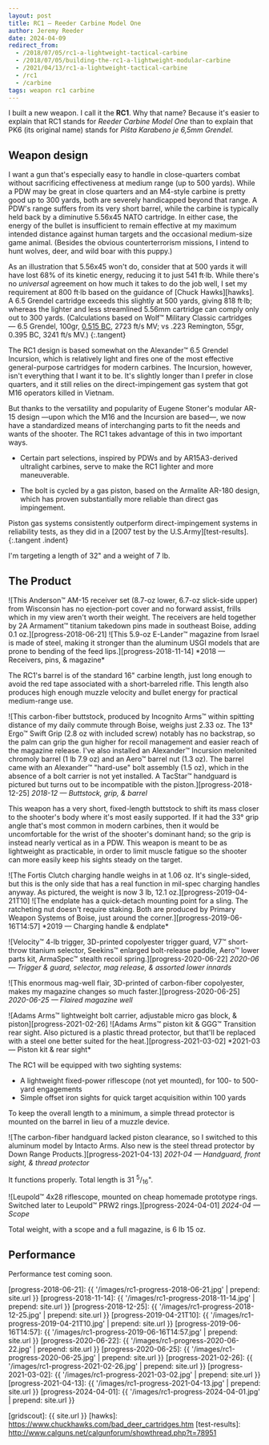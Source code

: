 ```yaml
---
layout: post
title: RC1 — Reeder Carbine Model One
author: Jeremy Reeder
date: 2024-04-09
redirect_from:
  - /2018/07/05/rc1-a-lightweight-tactical-carbine
  - /2018/07/05/building-the-rc1-a-lightweight-modular-carbine
  - /2021/04/13/rc1-a-lightweight-tactical-carbine
  - /rc1
  - /carbine
tags: weapon rc1 carbine
---
```


I built a new weapon. I call it the **RC1**. Why that name? Because it's easier
to explain that RC1 stands for _Reeder Carbine Model One_ than to explain that
PK6 (its original name) stands for _Piŝta Karabeno je 6,5mm Grendel_.

## Weapon design

I want a gun that's especially easy to handle in close-quarters combat without
sacrificing effectiveness at medium range (up to 500 yards). While a PDW may be
great in close quarters and an M4-style carbine is pretty good up to 300 yards,
both are severely handicapped beyond that range. A PDW's range suffers from its
very short barrel, while the carbine is typically held back by a diminutive
5.56x45 NATO cartridge. In either case, the energy of the bullet is
insufficient to remain effective at my maximum intended distance against human
targets and the occasional medium-size game animal. (Besides the obvious
counterterrorism missions, I intend to hunt wolves, deer, and wild boar with
this puppy.)

As an illustration that 5.56x45 won't do, consider that at 500 yards it will
have lost 68% of its kinetic energy, reducing it to just 541 ft·lb. While
there's no _universal_ agreement on how much it takes to do the job well, I
set my requirement at 800 ft·lb based on the guidance of [Chuck Hawks][hawks].
A 6.5 Grendel cartridge exceeds this slightly at 500 yards, giving 818 ft·lb;
whereas the lighter and less streamlined 5.56mm cartridge can comply only out
to 300 yards. (Calculations based on Wolf™ Military Classic cartridges — 6.5
Grendel, 100gr, [0.515 BC][grendel-bc], 2723 ft/s MV; vs .223 Remington, 55gr,
0.395 BC, 3241 ft/s MV.)
{:.tangent}

The RC1 design is based somewhat on the Alexander™ 6.5 Grendel Incursion, which
is relatively light and fires one of the most effective general-purpose
cartridges for modern carbines. The Incursion, however, isn't everything that I
want it to be. It's slightly longer than I prefer in close quarters, and it
still relies on the direct-impingement gas system that got M16 operators killed
in Vietnam.

But thanks to the versatility and popularity of Eugene Stoner's modular AR-15
design —upon which the M16 and the Incursion are based—, we now have a
standardized means of interchanging parts to fit the needs and wants of the
shooter. The RC1 takes advantage of this in two important ways.

- Certain part selections, inspired by PDWs and by AR15A3-derived ultralight
  carbines, serve to make the RC1 lighter and more maneuverable.

- The bolt is cycled by a gas piston, based on the Armalite AR-180 design,
  which has proven substantially more reliable than direct gas impingement.

Piston gas systems consistently outperform direct-impingement systems in
reliability tests, as they did in a [2007 test by the U.S.Army][test-results].
{:.tangent .indent}

I'm targeting a length of 32" and a weight of 7 lb.

## The Product

<div class="gallery" markdown="1">
![This Anderson™ AM-15 receiver set (8.7-oz lower, 6.7-oz slick-side upper) from Wisconsin has no ejection-port cover and no forward assist, frills which in my view aren't worth their weight. The receivers are held together by 2A Armament™ titanium takedown pins made in southeast Boise, adding 0.1 oz.][progress-2018-06-21]
![This 5.9-oz E-Lander™ magazine from Israel is made of steel, making it stronger than the aluminum USGI models that are prone to bending of the feed lips.][progress-2018-11-14]
*2018 — Receivers, pins, & magazine*
</div>

The RC1's barrel is of the standard 16" carbine length, just long enough to
avoid the red tape associated with a short-barreled rifle. This length also
produces high enough muzzle velocity and bullet energy for practical
medium-range use.

![This carbon-fiber buttstock, produced by Incognito Arms™ within spitting distance of my daily commute through Boise, weighs just 2.33 oz. The 13° Ergo™ Swift Grip (2.8 oz with included screw) notably has no backstrap, so the palm can grip the gun higher for recoil management and easier reach of the magazine release. I've also installed an Alexander™ Incursion melonited chromoly barrel (1 lb 7.9 oz) and an Aero™ barrel nut (1.3 oz). The barrel came with an Alexander™ "hard-use" bolt assembly (1.5 oz), which in the absence of a bolt carrier is not yet installed. A TacStar™ handguard is pictured but turns out to be incompatible with the piston.][progress-2018-12-25]
*2018-12 — Buttstock, grip, & barrel*

This weapon has a very short, fixed-length buttstock to shift its mass closer
to the shooter's body where it's most easily supported. If it had the 33° grip
angle that's most common in modern carbines, then it would be uncomfortable for
the wrist of the shooter's dominant hand; so the grip is instead nearly
vertical as in a PDW. This weapon is meant to be as lightweight as practicable,
in order to limit muscle fatigue so the shooter can more easily keep his sights
steady on the target.

<div class="gallery" markdown="1">
![The Fortis Clutch charging handle weighs in at 1.06 oz. It's single-sided, but this is the only side that has a real function in mil-spec charging handles anyway. As pictured, the weight is now 3 lb, 12.1 oz.][progress-2019-04-21T10]
![The endplate has a quick-detach mounting point for a sling. The ratcheting nut doesn't require staking. Both are produced by Primary Weapon Systems of Boise, just around the corner.][progress-2019-06-16T14:57]
*2019 — Charging handle & endplate*
</div>

![Velocity™ 4-lb trigger, 3D-printed copolyester trigger guard, V7™ short-throw titanium selector, Seekins™ enlarged bolt-release paddle, Aero™ lower parts kit, ArmaSpec™ stealth recoil spring.][progress-2020-06-22]
*2020-06 — Trigger & guard, selector, mag release, & assorted lower innards*

![This enormous mag-well flair, 3D-printed of carbon-fiber copolyester, makes my magazine changes so much faster.][progress-2020-06-25]
*2020-06-25 — Flaired magazine well*

<div class="gallery" markdown="1">
![Adams Arms™ lightweight bolt carrier, adjustable micro gas block, & piston][progress-2021-02-26]
![Adams Arms™ piston kit & GGG™ Transition rear sight. Also pictured is a plastic thread protector, but that'll be replaced with a steel one better suited for the heat.][progress-2021-03-02]
*2021-03 — Piston kit & rear sight*
</div>

The RC1 will be equipped with two sighting systems:
- A lightweight fixed-power riflescope (not yet mounted), for 100- to 500-yard engagements
- Simple offset iron sights for quick target acquisition within 100 yards

To keep the overall length to a minimum, a simple thread protector is mounted on the barrel in lieu of a muzzle device.

![The carbon-fiber handguard lacked piston clearance, so I switched to this aluminum model by Intacto Arms. Also new is the steel thread protector by Down Range Products.][progress-2021-04-13]
*2021-04 — Handguard, front sight, & thread protector*

It functions properly. Total length is 31 <sup>5</sup>/<sub>16</sub>".

![Leupold™ 4x28 riflescope, mounted on cheap homemade prototype rings. Switched later to Leupold™ PRW2 rings.][progress-2024-04-01]
*2024-04 — Scope*

Total weight, with a scope and a full magazine, is 6 lb 15 oz.

## Performance

Performance test coming soon.

[progress-2018-06-21]:       {{ '/images/rc1-progress-2018-06-21.jpg'       | prepend: site.url }}
[progress-2018-11-14]:       {{ '/images/rc1-progress-2018-11-14.jpg'       | prepend: site.url }}
[progress-2018-12-25]:       {{ '/images/rc1-progress-2018-12-25.jpg'       | prepend: site.url }}
[progress-2019-04-21T10]:    {{ '/images/rc1-progress-2019-04-21T10.jpg'    | prepend: site.url }}
[progress-2019-06-16T14:57]: {{ '/images/rc1-progress-2019-06-16T14:57.jpg' | prepend: site.url }}
[progress-2020-06-22]:       {{ '/images/rc1-progress-2020-06-22.jpg'       | prepend: site.url }}
[progress-2020-06-25]:       {{ '/images/rc1-progress-2020-06-25.jpg'       | prepend: site.url }}
[progress-2021-02-26]:       {{ '/images/rc1-progress-2021-02-26.jpg'       | prepend: site.url }}
[progress-2021-03-02]:       {{ '/images/rc1-progress-2021-03-02.jpg'       | prepend: site.url }}
[progress-2021-04-13]:       {{ '/images/rc1-progress-2021-04-13.jpg'       | prepend: site.url }}
[progress-2024-04-01]:       {{ '/images/rc1-progress-2024-04-01.jpg'       | prepend: site.url }}

[grendel-bc]:   http://eng.barnaulpatron.ru/production/sportshuntingcartridgescalibre/65.html
[gridscout]:    {{ site.url }}
[hawks]:        https://www.chuckhawks.com/bad_deer_cartridges.htm
[test-results]: http://www.calguns.net/calgunforum/showthread.php?t=78951
